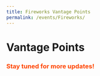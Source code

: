 ```yaml
---
title: Fireworks Vantage Points
permalink: /events/Fireworks/
---
```


# Vantage Points
### <font color="orangered"><b>Stay tuned for more updates!</b></font>
